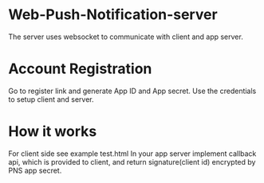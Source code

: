 # Web-Push-Notification-server
The server uses websocket to communicate with client and app server.

# Account Registration
Go to register link and generate App ID and App secret. Use the credentials to setup client and server.

# How it works
For client side see example test.html 
In your app server implement callback api, which is provided to client, and return signature(client id) encrypted by PNS app secret.
